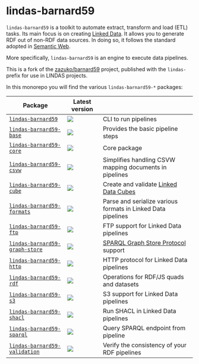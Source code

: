 # lindas-barnard59

`lindas-barnard59` is a toolkit to automate extract, transform and load (ETL) tasks. Its main focus is on creating [Linked Data](http://linked-data-training.zazuko.com/). It allows you to generate RDF out of non-RDF data sources. In doing so, it follows the standard adopted in [Semantic Web](https://www.w3.org/standards/semanticweb/).

More specifically, `lindas-barnard59` is an engine to execute data pipelines.

This is a fork of the [zazuko/barnard59](https://github.com/zazuko/barnard59) project, published with the `lindas-` prefix for use in LINDAS projects.

In this monorepo you will find the various `lindas-barnard59-*` packages:

| Package                                                     | Latest version                                                                                                  |                                                                                        |
|-------------------------------------------------------------|-----------------------------------------------------------------------------------------------------------------|----------------------------------------------------------------------------------------|
| [`lindas-barnard59`](packages/cli)                          | [![](https://badge.fury.io/js/lindas-barnard59.svg)](https://npm.im/lindas-barnard59)                           | CLI to run pipelines                                                                   |
| [`lindas-barnard59-base`](packages/base)                    | [![](https://badge.fury.io/js/lindas-barnard59-base.svg)](https://npm.im/lindas-barnard59-base)                 | Provides the basic pipeline steps                                                      |
| [`lindas-barnard59-core`](packages/core)                    | [![](https://badge.fury.io/js/lindas-barnard59-core.svg)](https://npm.im/lindas-barnard59-core)                 | Core package                                                                           |
| [`lindas-barnard59-csvw`](packages/csvw)                    | [![](https://badge.fury.io/js/lindas-barnard59-csvw.svg)](https://npm.im/lindas-barnard59-csvw)                 | Simplifies handling CSVW mapping documents in pipelines                                |
| [`lindas-barnard59-cube`](packages/cube)                    | [![](https://badge.fury.io/js/lindas-barnard59-cube.svg)](https://npm.im/lindas-barnard59-cube)                 | Create and validate [Linked Data Cubes](https://cube.link)                             |
| [`lindas-barnard59-formats`](packages/formats)              | [![](https://badge.fury.io/js/lindas-barnard59-formats.svg)](https://npm.im/lindas-barnard59-formats)           | Parse and serialize various formats in Linked Data pipelines                           |
| [`lindas-barnard59-ftp`](packages/ftp)                      | [![](https://badge.fury.io/js/lindas-barnard59-ftp.svg)](https://npm.im/lindas-barnard59-ftp)                   | FTP support for Linked Data pipelines                                                  |
| [`lindas-barnard59-graph-store`](packages/graph-store)      | [![](https://badge.fury.io/js/lindas-barnard59-graph-store.svg)](https://npm.im/lindas-barnard59-graph-store)   | [SPARQL Graph Store Protocol](https://www.w3.org/TR/sparql11-http-rdf-update/) support |
| [`lindas-barnard59-http`](packages/http)                    | [![](https://badge.fury.io/js/lindas-barnard59-http.svg)](https://npm.im/lindas-barnard59-http)                 | HTTP protocol for Linked Data pipelines                                                |
| [`lindas-barnard59-rdf`](packages/rdf)                      | [![](https://badge.fury.io/js/lindas-barnard59-rdf.svg)](https://npm.im/lindas-barnard59-rdf)                   | Operations for RDF/JS quads and datasets                                               |
| [`lindas-barnard59-s3`](packages/s3)                        | [![](https://badge.fury.io/js/lindas-barnard59-s3.svg)](https://npm.im/lindas-barnard59-s3)                     | S3 support for Linked Data pipelines                                                   |
| [`lindas-barnard59-shacl`](packages/shacl)                  | [![](https://badge.fury.io/js/lindas-barnard59-shacl.svg)](https://npm.im/lindas-barnard59-shacl)               | Run SHACL in Linked Data pipelines                                                     |
| [`lindas-barnard59-sparql`](packages/sparql)                | [![](https://badge.fury.io/js/lindas-barnard59-sparql.svg)](https://npm.im/lindas-barnard59-sparql)             | Query SPARQL endpoint from pipeline                                                    |
| [`lindas-barnard59-validation`](packages/validation)        | [![](https://badge.fury.io/js/lindas-barnard59-validation.svg)](https://npm.im/lindas-barnard59-validation)     | Verify the consistency of your RDF pipelines                                           |
